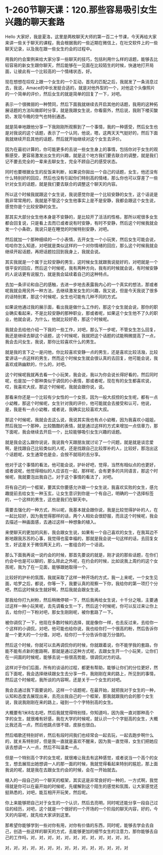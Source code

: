 # 1-260节聊天课：120.那些容易吸引女生兴趣的聊天套路

Hello 大家好，我是夏洛，这里是两枚聊天大师的第一百二十节课，今天再给大家来讲一些关于聊天的课程，我会根据我的一些近期在微信上，在社交软件上的一些聊天记录，以及我在跟一些女生约会的过程中。

用我的约会案例来给大家分享一些聊天的技巧，包括利用什么样的话题，能够去比较容易的新女生跟你聊天，然后能够在一见面在比较陌生的时候，快速地打开局面，让彼此有一个比较高的一个情绪状态，好。

现在想想在叹叹上跟一个女生的一个互动，首先的匹配之后，我就发了一条消息过去，我说，Amace的中长发挺合适的，就是对他外型的一个，对他这个头像照片的一个简单的评价，然后女生的就是简单的回复了一下，对吧。

表示一个很微弱的一种赞同，然后下面我就继续去开启其他的话题，我用的这种拓展话题的方法叫做即时分享，就是我跟女生说，你看窗外，然后说，我刚下楼买酸奶，发现今晚的空气也特别通透。

就是简单地跟他分享一下我刚刚所观察到了一个事情，我的一种感受，然后女生也是对我说的这个话题，表示了一个认同，他说，嗯，这两天天气挺好的，然后下面我就继续开启其他的话题，然后就开始继续对这个女生去评价。

因为在最初计算的，你可能更多的去说一些女生身上的事情，包括你对于女生的观察感受，更容易激发出女生的兴趣，就是这个地方我们要去联合的调整，就是我们记不要去完全的一辈来去聊女生，完全不顾自己的感受状态。

同时也要根据女生的反饭来判断，如果说你拋出一个自己的话题，女生，他还没有什么特别好的回应，然后也没有引起你们特别高的情绪，那么你也可以穿差了一些针对女生的话题，就是我们要去联合的调整这个聊天的内容。

所以这个时候我就跟这个女生说，我说感觉你是一个比较安静的女生，这个话说是我非常常用的，我就是不管这个女生他事实上是不是安静，我都会跟这个女生说，感觉你是个比较安静的女生。

那其实大部分女生他本身是不安静的，是比较开了活活的性格，那所以呢很多女生都会回复说，只是看上去而已或者说有时安静，有时不安静，然后这个时候我就会发一个小条砍，我说只是在睡觉的时候特别安静，对吧。

然后就加一个那种细续的一个小表情，去开女生一个小玩笑，然后女生可能会说，哈哈你怎么知道，对吧就是类似这样的一个对你情绪的回应，那么这个时候我就会继续开起话题，再把话题拉回到我身上，我就会说。

其实我就是一个属于比较安静的男生，这时候女生就跟我说挺好的，对吧就是一个很平安的回应，然后这个时候呢，我有两种方向，我有的时候就会说，有时候安静的人说话更有说服力，就是我会延续着自己的这种特点。

去加一条评论和自己的感触，去进一步地去表露我内心的一个真实的想法，那或者呢我就会用另外一种方法，去继续激发女生的兴趣，我又说，但是今天我说了很多的话特别累，那这个时候呢，女生也可能有几种不同的方式。

如果说他通过我的展示面，看出我是做什么工作的，那这个女生就会说，那你的职业确实看起来，不是比较安静的那种职业，那或者呢，如果这个女生他不了久的职业，他就会说，为什么，他就比较好奇，那这个时候呢。

我就会去给他介绍一下我的一些工作，对吧，那么下一步呢，不管女生怎么回复，我还是继续去聊这个话题，这个时候呢，我就把这个话题的试能稍微提高了一点，我会去问女生，我说，那你比较喜欢什么的男生。

就是我的言下之一是问他，你比较喜欢安静一点的男生，还是喜欢比较活潑，比较爱讲话一点这样的男生，然而这个时候女生就会很认真的去回复，他可能会说，我喜欢成熟幽默的，什么的，对吧。

这个时候呢我就再去看一个小玩笑，我会说，我以为你会说长得好看的，然后同时呢，也是加一个那种类似于调侃的小表情，那或者呢，现在有的女生都喜欢说，哎，我喜欢大叔，那这个时候呢，我就会跟你说，说。

那看来你还是一个比较有少女性的一个女孩，因为一般大叔控的女生呢，都有一点小幼稚，那这个时候呢，女生针对我的评价，他可能就会去接受和认可，他说，是，我是有一点小幼稚，或者说，我确实比较喜欢大叔。

那这个时候呢，我就会去这么说，我说其实我也有点小幼稚，因为我喜欢小姐姐，然后我加一个那种，比较酷酷的表情，就是通过这样的方式来增加一点信章力，那下面呢，我会继续去开启一个，比较能够吸引女生兴趣的话题。

就是我会这么跟你说说，我说我今天跟朋友就讨论了一个问题，就是就是谈恋爱啊，是找跟自己比较类似的人呢，还是找跟自己比较厚补的人，比较好，那泡出这个话题呢，女生通常也是会，会按不就班的去分享。

他对于这个事情的看法，他可能会说，护补好吧，觉得，当然有相似点的也更好，或者说呢，他觉得相似的人应该在一起，那样呢，会有更多的共同语言，那这个时候呢，我就要泡出我自己，对于这个事情的看法了，对吧。

将有自己的一个框架，要其实你要感允许跟一个女生说，我喜欢实败的女生，感允趣提前去给女生一种玉玄，让女生意识到你是一个有自己，明确的一个选择标签的，一个这样的男生，这也是我们在聊天中。

需要去强化的一种方式，所以呢，我基本就会跟你说，我是比较觉得护补的人，在一起比较好，因为我觉得那样的话，两个人相处会很舒服，而且这个时候呢，我会去描述一种画面感，去通过这样一种想象的植入。

来使聊天的更加的风影，我会跟女生说，如果有一个自己喜欢的女生，在我耳边不断地跟我苏苏的心事，我觉得也蛮幸福的，那就是我会说一句这样的话，去回复女生，好这是关于微信两天上的，一套组合的一个话说。

那么下面我再说一说约会的时候，那首先要说的就是，刚才说的那些话题，在你们约会中也是可以聊的，那么除此之外呢，在约会的时候，比如说我上周约的这个女孩呢，我为了在一见面，能够跟她取得一个。

比较好的护补的氛围，我就采取了这样一种开场的方式，我一上来呢，一个女生见面，哈罗之后，都说，你等一下，我要认真的观察一下你，我给你的第一项打个分吧，然后这时候女生就好啊，然后我就会跟女生说。

那我给你打九树粉，然后稍微停顿一下，然后我再给女生说，十千分之哦，主要通过这样一种小玩笑呢，去先调看女生一下，然后这个时候呢，你可以反过来让你上去，给你打一下粉对吧，那女生刚刚呢，被你套路了一下。

被你调侃了一下，他现在多数时候的选择，就是像你一样，也去反过来，去给你一个这样的小调侃，对吧，他可能也给你说，我也给你打一个很高的粉，然后告诉你是一个更大的一个分值，对吧，给你打一千分告诉你是万分值的。

然后这个时候，你就可以去再调侃你的时候，你就跟着说，你不能学我的套路，你能不能有点新的套路啊，那就是通过这种方式呢，去跟女生开一个小玩笑，让你们在一间面的时候呢，能够去说一些很高势能，很调侃对方的话。

这样对于你们后面，所有的谈话的过程，都更有帮助，能够让你们的分位更好，然后下面呢，我会选择继续跟女生去分享一件，我刚刚在来的路上，所见到的事情，然后这个时候呢，我所谈的内容啊，还是关于一个女生的对吧。

我会去通过我下面要说的，这样一个话题呢，在最开始，就把我对于女生的一种，认知和态度去展现出来，去亮出我自己的一个框架，那我就跟我约会的那个女生说，我说我刚刚在来的路上，碰到一个个字特别高的女生。

大概要有1米8左右吧，然后我就觉得特别怪，你知道吗，因为我一直对那种高个字的女生，就很难有好感，我在大学的时候呢，就认识一个个字挺高的女生，大概比我还高一点，然后他跳点很不错，皮肤也很白。

然后唱歌还特别好听，然后有段时间我们也经常会一起去玩，一起去跑步啊什么的，就关系特别好，但是我一直就是喜欢不醒来，因为我一直觉得，女生们把她应该去想调一人一点，然后不叫温柔一点。

但是一个特别高个字的女生呢，就很难让我去有这种感觉，或者说当一个高个的女生，想去展现出她想调一人的那一面的时候，我就觉得看起来特别的尴尬，那上面我说的呢，就是我在去跟女生约会的时候，会在一开始就去。

植入的一段自己的一个聊天的框架，其实这是非常良好的一种的，一方式啊，我觉得就是你可以在最开始的时候呢，先缓解到这个陌生的感觉和氛围，让大家感觉还挺熟悉的，对吧，能互相开开玩笑，然后呢。

你上来能够把自己对于女生的一个认识，然后去亮明，同时呢还能分享一段自己过往的经历，对吧，这个就是一个很好的一个开场的一个阶段的聊天内容，好的，今天的内容呢，就先给大家讲到这里。

那希望你能够学到一些对你有用，对你有价值的东西，同时呢，能够去学会去自己，创造一些这样的聊天的方式，去能够更加的细节女生的注意力，那你能够去自己的工作吗，对，对，对，对，对，对，对，对，对，对，对，对。

对，对，对，对，对，对，对，对，对，对，对，对，对，对，对